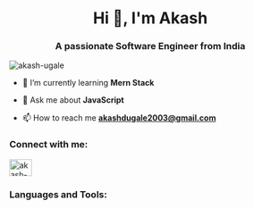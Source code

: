 <h1 align="center">Hi 👋, I'm Akash</h1>
<h3 align="center">A passionate Software Engineer from India</h3>

<p align="left"> <img src="https://komarev.com/ghpvc/?username=akash-ugale&label=Profile%20views&color=0e75b6&style=flat" alt="akash-ugale" /> </p>

- 🌱 I’m currently learning **Mern Stack**

- 💬 Ask me about **JavaScript**

- 📫 How to reach me **akashdugale2003@gmail.com**

<h3 align="left">Connect with me:</h3>
<p align="left">
<a href="https://linkedin.com/in/akash-ugale-10b47a302" target="blank"><img align="center" src="https://raw.githubusercontent.com/rahuldkjain/github-profile-readme-generator/master/src/images/icons/Social/linked-in-alt.svg" alt="akash-ugale-10b47a302" height="30" width="40" /></a>
</p>

<h3 align="left">Languages and Tools:</h3>
